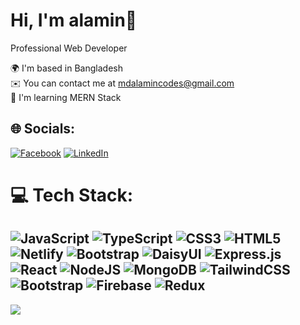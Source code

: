 Hi, I'm alamin👋
==============================================================================================================================

Professional Web Developer

🌍 I'm based in Bangladesh<br>✉️ You can contact me at mdalamincodes@gmail.com<br>🧠 I'm learning MERN Stack


## 🌐 Socials:
[![Facebook](https://img.shields.io/badge/Facebook-%231877F2.svg?logo=Facebook&logoColor=white)](https://facebook.com/alamincodes) [![LinkedIn](https://img.shields.io/badge/LinkedIn-%230077B5.svg?logo=linkedin&logoColor=white)](https://linkedin.com/in/alamincodes) 

# 💻 Tech Stack:
![JavaScript](https://img.shields.io/badge/javascript-%23323330.svg?style=for-the-badge&logo=javascript&logoColor=%23F7DF1E) ![TypeScript](https://img.shields.io/badge/typescript-%23007ACC.svg?style=for-the-badge&logo=typescript&logoColor=white) ![CSS3](https://img.shields.io/badge/css3-%231572B6.svg?style=for-the-badge&logo=css3&logoColor=white) ![HTML5](https://img.shields.io/badge/html5-%23E34F26.svg?style=for-the-badge&logo=html5&logoColor=white) ![Netlify](https://img.shields.io/badge/netlify-%23000000.svg?style=for-the-badge&logo=netlify&logoColor=#00C7B7) ![Bootstrap](https://img.shields.io/badge/bootstrap-%238511FA.svg?style=for-the-badge&logo=bootstrap&logoColor=white) ![DaisyUI](https://img.shields.io/badge/daisyui-5A0EF8?style=for-the-badge&logo=daisyui&logoColor=white) ![Express.js](https://img.shields.io/badge/express.js-%23404d59.svg?style=for-the-badge&logo=express&logoColor=%2361DAFB) ![React](https://img.shields.io/badge/react-%2320232a.svg?style=for-the-badge&logo=react&logoColor=%2361DAFB) ![NodeJS](https://img.shields.io/badge/node.js-6DA55F?style=for-the-badge&logo=node.js&logoColor=white) ![MongoDB](https://img.shields.io/badge/MongoDB-%234ea94b.svg?style=for-the-badge&logo=mongodb&logoColor=white) ![TailwindCSS](https://img.shields.io/badge/tailwindcss-%2338B2AC.svg?style=for-the-badge&logo=tailwind-css&logoColor=white) ![Bootstrap](https://img.shields.io/badge/bootstrap-%238511FA.svg?style=for-the-badge&logo=bootstrap&logoColor=white) ![Firebase](https://img.shields.io/badge/firebase-%23039BE5.svg?style=for-the-badge&logo=firebase) ![Redux](https://img.shields.io/badge/redux-%23593d88.svg?style=for-the-badge&logo=redux&logoColor=white)
---
[![](https://visitcount.itsvg.in/api?id=alamincodes&icon=0&color=0)](https://visitcount.itsvg.in)

<!-- Proudly created with GPRM ( https://gprm.itsvg.in ) -->
